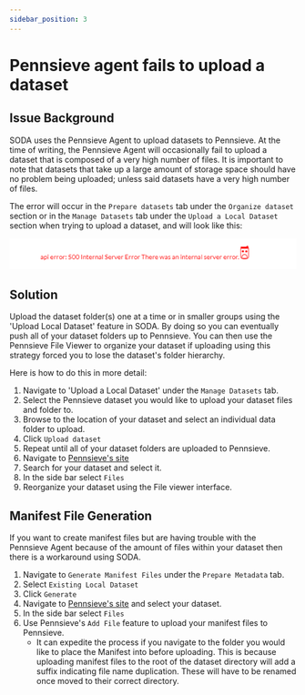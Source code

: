 ```yaml
---
sidebar_position: 3
---
```


# Pennsieve agent fails to upload a dataset

## Issue Background

SODA uses the Pennsieve Agent to upload datasets to Pennsieve. At the time of writing, the Pennsieve Agent will occasionally fail to upload a dataset that is composed of a very high number of files. It is important to note that datasets that take up a large amount of storage space should have no problem being uploaded; unless said datasets have a very high number of files.

The error will occur in the `Prepare datasets` tab under the `Organize dataset` section or in the `Manage Datasets` tab under the `Upload a Local Dataset` section when trying to upload a dataset, and will look like this:

<div class="px-10 my-5">
    <img src="https://github.com/fairdataihub/SODA-for-SPARC/blob/main/docs/documentation/Common-errors/pennsieve-agent-error.PNG?raw=true">
    </img>
</div>

## Solution

Upload the dataset folder(s) one at a time or in smaller groups using the 'Upload Local Dataset' feature in SODA. By doing so you can eventually push all of your dataset folders up to Pennsieve. You can then use the Pennsieve File Viewer to organize your dataset if uploading using this strategy forced you to lose the dataset's folder hierarchy.

Here is how to do this in more detail:

1. Navigate to 'Upload a Local Dataset' under the `Manage Datasets` tab.
2. Select the Pennsieve dataset you would like to upload your dataset files and folder to.
3. Browse to the location of your dataset and select an individual data folder to upload.
4. Click `Upload dataset`
5. Repeat until all of your dataset folders are uploaded to Pennsieve.
6. Navigate to [Pennsieve's site](https://app.pennsieve.io)
7. Search for your dataset and select it.
8. In the side bar select `Files`
9. Reorganize your dataset using the File viewer interface.

## Manifest File Generation

If you want to create manifest files but are having trouble with the Pennsieve Agent because of the amount of files within your dataset then there is a workaround using SODA.

1. Navigate to `Generate Manifest Files` under the `Prepare Metadata` tab.
2. Select `Existing Local Dataset`
3. Click `Generate`
4. Navigate to [Pennsieve's site](https://app.pennsieve.io) and select your dataset.
5. In the side bar select `Files`
6. Use Pennsieve's `Add File` feature to upload your manifest files to Pennsieve.
   - It can expedite the process if you navigate to the folder you would like to place the Manifest into before uploading. This is because uploading manifest files to the root of the dataset directory will add a suffix indicating file name duplication. These will have to be renamed once moved to their correct directory.
